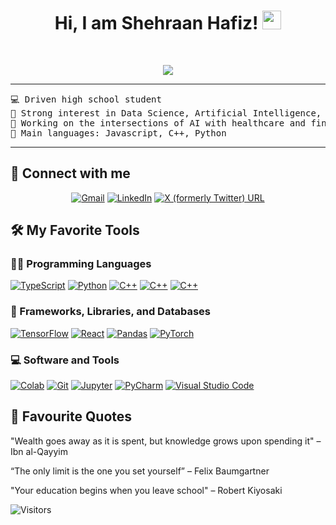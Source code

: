 <h1 align="center">
Hi, I am Shehraan Hafiz!
	<a href="https://github.com/shehraan" target="_self">
		<img src="https://media.giphy.com/media/hvRJCLFzcasrR4ia7z/giphy.gif" width="30">
	</a>
</h1>
<br/>
<p align="center">
	<a href="https://github.com/shehraan">
		<img src="https://readme-typing-svg.herokuapp.com?font=Fira+Code&pause=1000&random=false&width=435&lines=AI+Developer;Learner;Full+Stack+Developer;Student&center=true&width=380&height=45">
	</a>
</p>

<hr>

<pre>
💻 Driven high school student
📝 Strong interest in Data Science, Artificial Intelligence, and Embedded Development
🔭 Working on the intersections of AI with healthcare and finance
🌟 Main languages: Javascript, C++, Python
</pre>
<hr>

## 🤝 Connect with me
<p align="center">
	<a href="mailto:shehraanhafiz@gmail.com"><img src="https://img.shields.io/badge/Gmail-D14836?style=for-the-badge&logo=gmail&logoColor=white" alt="Gmail"/></a>
	<a href="https://www.linkedin.com/in/shehraan-hafiz-022a39257/"><img src="https://img.shields.io/badge/LinkedIn-0077B5?style=for-the-badge&logo=linkedin&logoColor=white" alt="LinkedIn"/></a>
    <a href="https://twitter.com/ShehraanH"><img alt="X (formerly Twitter) URL" src="https://img.shields.io/badge/Twitter-1DA1F2?style=for-the-badge&logo=twitter&logoColor=white"></a>
</p>

## 🛠️ My Favorite Tools

### 👨‍💻 Programming Languages

<p>
    <a href="https://github.com/shehraan"><img alt="TypeScript" src="https://img.shields.io/badge/TypeScript-007ACC?style=for-the-badge&logo=typescript&logoColor=white"></a>
    <a href="https://github.com/shehraan"><img alt="Python" src="https://img.shields.io/badge/Python-yellow?style=for-the-badge&logo=Python"></a>
    <a href="https://github.com/shehraan"><img alt="C++" src="https://img.shields.io/badge/C%2B%2B-00599C?style=for-the-badge&logo=c%2B%2B&logoColor=white"></a>
    <a href="https://github.com/shehraan"><img alt="C++" src="https://img.shields.io/badge/HTML-red?style=for-the-badge&logo=HTML"></a>
    <a href="https://github.com/shehraan"><img alt="C++" src="https://img.shields.io/badge/CSS-blue?style=for-the-badge&logo=CSS"></a>

### 🧰 Frameworks, Libraries, and Databases

<p>
    <a href="https://github.com/shehraan"><img alt="TensorFlow" src="https://img.shields.io/badge/TensorFlow-FF6F00?style=for-the-badge&logo=tensorflow&logoColor=white"></a>
    <a href="https://github.com/shehraan"><img alt="React" src="https://img.shields.io/badge/React-20232A?style=for-the-badge&logo=react&logoColor=61DAFB"></a>
    <a href="https://github.com/shehraan"><img alt="Pandas" src="https://img.shields.io/badge/Pandas-purple?style=for-the-badge&logo=Pandas"></a>
    <a href="https://github.com/shehraan"><img alt="PyTorch" src="https://img.shields.io/badge/Pytorch-orange?style=for-the-badge&logo=pytorch"></a>
</p>


### 💻 Software and Tools

<p>
    <a href="https://github.com/shehraan"><img alt="Colab" src="https://img.shields.io/badge/Colab-00b56a.svg?logo=google-colab&logoColor=white"></a>
    <a href="https://github.com/shehraan"><img alt="Git" src="https://img.shields.io/badge/Git%20-%23F05033.svg?logo=git&logoColor=white"></a>
    <a href="https://github.com/shehraan"><img alt="Jupyter" src="https://img.shields.io/badge/Jupyter%20-%23F37626.svg?logo=Jupyter&logoColor=white"></a>
    <a href="https://github.com/shehraan"><img alt="PyCharm" src="https://img.shields.io/badge/Pycharm-green?logo=Pycharm"></a>
    <a href="https://github.com/shehraan"><img alt="Visual Studio Code" src="https://img.shields.io/badge/Visual%20Studio%20Code-0078d7.svg?logo=visual-studio-code&logoColor=white"></a>
</p>

## 🚀 Favourite Quotes

"Wealth goes away as it is spent, but knowledge grows upon spending it"
– Ibn al-Qayyim

“The only limit is the one you set yourself” – Felix Baumgartner

"Your education begins when you leave school" – Robert Kiyosaki


![Visitors](https://api.visitorbadge.io/api/visitors?path=https%3A%2F%2Fgithub.com%2Fshehraan&countColor=%2300157e)